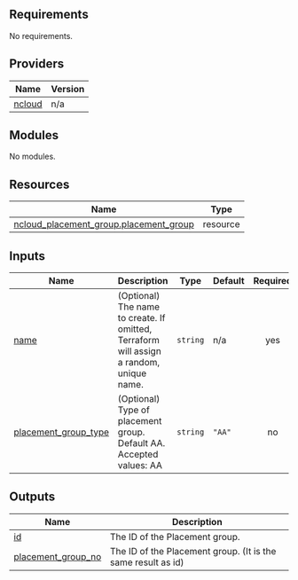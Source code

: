 <!-- BEGIN_TF_DOCS -->
## Requirements

No requirements.

## Providers

| Name | Version |
|------|---------|
| <a name="provider_ncloud"></a> [ncloud](#provider\_ncloud) | n/a |

## Modules

No modules.

## Resources

| Name | Type |
|------|------|
| [ncloud_placement_group.placement_group](https://registry.terraform.io/providers/hashicorp/ncloud/latest/docs/resources/placement_group) | resource |

## Inputs

| Name | Description | Type | Default | Required |
|------|-------------|------|---------|:--------:|
| <a name="input_name"></a> [name](#input\_name) | (Optional) The name to create. If omitted, Terraform will assign a random, unique name. | `string` | n/a | yes |
| <a name="input_placement_group_type"></a> [placement\_group\_type](#input\_placement\_group\_type) | (Optional) Type of placement group. Default AA. Accepted values: AA | `string` | `"AA"` | no |

## Outputs

| Name | Description |
|------|-------------|
| <a name="output_id"></a> [id](#output\_id) | The ID of the Placement group. |
| <a name="output_placement_group_no"></a> [placement\_group\_no](#output\_placement\_group\_no) | The ID of the Placement group. (It is the same result as id) |
<!-- END_TF_DOCS -->